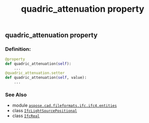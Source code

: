 ﻿---
title: quadric_attenuation property
second_title: Aspose.CAD for Python via .NET API References
description: 
type: docs
weight: 130
url: /python-net/aspose.cad.fileformats.ifc.ifc4.entities/ifclightsourcepositional/quadric_attenuation/
is_root: false
---

## quadric_attenuation property

### Definition:
```python
@property
def quadric_attenuation(self):
    ...
@quadric_attenuation.setter
def quadric_attenuation(self, value):
    ...
```

### See Also
* module [`aspose.cad.fileformats.ifc.ifc4.entities`](../../)
* class [`IfcLightSourcePositional`](/cad/python-net/aspose.cad.fileformats.ifc.ifc4.entities/ifclightsourcepositional)
* class [`IfcReal`](/cad/python-net/aspose.cad.fileformats.ifc.ifc4.types/ifcreal)

